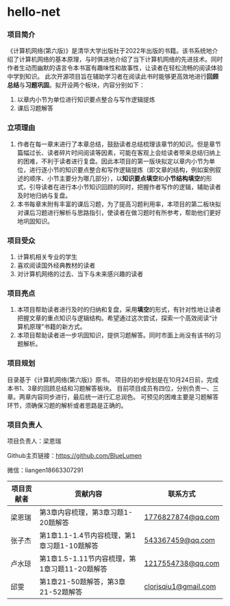 # hello-net

### 项目简介

《计算机网络(第六版)》是清华大学出版社于2022年出版的书籍。该书系统地介绍了计算机网络的基本原理，与时俱进地介绍了当下计算机网络的先进技术。同时作者生动而幽默的语言令本书富有趣味性和故事性，让读者在轻松流畅的阅读体验中学到知识。
此次开源项目旨在辅助学习者在阅读此书时能够更高效地进行**回顾总结**与**习题巩固**。拟开设两个板块，内容分别如下：
1. 以章内小节为单位进行知识要点整合与写作逻辑提炼
2. 课后习题解答

### 立项理由

1. 作者在每一章末进行了本章总结，鼓励读者总结梳理该章节的知识。但是章节篇幅过长、读者碎片时间阅读等因素，可能在客观上会给读者带来总结归纳上的困难，不利于读者进行复盘。因此本项目的第一版块拟定以章内小节为单位，进行逐小节的知识要点整合和写作逻辑提炼（即文章的结构，例如案例叙述的顺序、小节主要分为哪几部分），以**知识要点填空**和**小节结构填空**的形式，引导读者在进行本小节知识回顾的同时，把握作者写作的逻辑，辅助读者及时地归纳与复盘。
2.  本书每章末附有丰富的课后习题，为了提高习题利用率，本项目的第二板块拟对课后习题进行解析与思路指引，使读者在做习题时有所参考，帮助他们更好地巩固知识。

### 项目受众

1. 计算机相关专业的学生
2. 喜欢阅读国外经典教材的读者
3. 对计算机网络的过去、当下与未来感兴趣的读者

### 项目亮点

1. 本项目帮助读者进行及时的归纳和复盘，采用**填空**的形式，有针对性地让读者把握文章的重点知识与逻辑结构。希望通过这次尝试，探索一个高效阅读“计算机原理”书籍的新方式。
2. 本项目帮助读者进一步巩固知识，提供习题解答。同时市面上尚没有该书的习题解析。

### 项目规划

目录基于《计算机网络(第六版)》原书。
项目的初步规划是在10月24日前，完成本书1、3章的回顾总结和习题解答板块。
目前项目成员有四位，分别负责一、三章。两章内容同步进行，最后统一进行汇总润色。
可预见的困难主要是习题解答环节，须确保习题的解析或者思路是正确的。


### 项目负责人

项目负责人：梁恩瑞

Github主页链接：https://github.com/BlueLumen

微信：liangen18663307291

|项目贡献者|贡献内容|联系方式|
|----|----|----|
|梁恩瑞|第3章内容梳理，第3章习题1-20题解答|1776827874@qq.com|
|张子杰|第1章1.1-1.4节内容梳理，第1章习题1-10题解答|543367459@qq.com|
|卢水琼|第1章1.5-1.11节内容梳理，第1章习题11-20题解答|1217554738@qq.com|
|邱雯|第1章21-50题解答，第3章21-52题解答|clorisqiu1@gmail.com|
